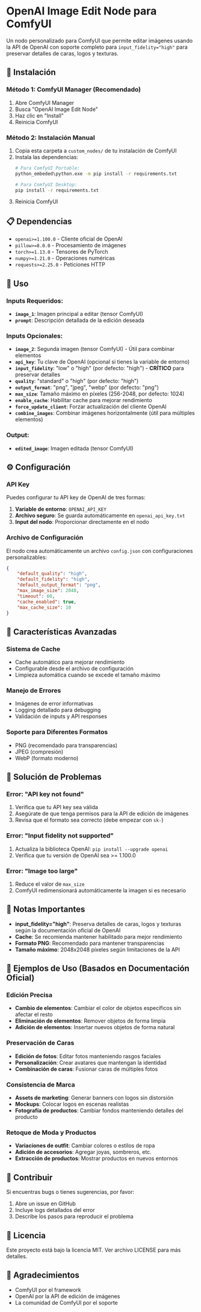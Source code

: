# OpenAI Image Edit Node para ComfyUI

Un nodo personalizado para ComfyUI que permite editar imágenes usando la API de OpenAI con soporte completo para `input_fidelity="high"` para preservar detalles de caras, logos y texturas.

## 🚀 Instalación

### Método 1: ComfyUI Manager (Recomendado)
1. Abre ComfyUI Manager
2. Busca "OpenAI Image Edit Node"
3. Haz clic en "Install"
4. Reinicia ComfyUI

### Método 2: Instalación Manual
1. Copia esta carpeta a `custom_nodes/` de tu instalación de ComfyUI
2. Instala las dependencias:
   ```bash
   # Para ComfyUI Portable:
   python_embeded\python.exe -m pip install -r requirements.txt
   
   # Para ComfyUI Desktop:
   pip install -r requirements.txt
   ```
3. Reinicia ComfyUI

## 📋 Dependencias

- `openai>=1.100.0` - Cliente oficial de OpenAI
- `pillow>=8.0.0` - Procesamiento de imágenes
- `torch>=1.13.0` - Tensores de PyTorch
- `numpy>=1.21.0` - Operaciones numéricas
- `requests>=2.25.0` - Peticiones HTTP

## 🎯 Uso

### Inputs Requeridos:
- **`image_1`**: Imagen principal a editar (tensor ComfyUI)
- **`prompt`**: Descripción detallada de la edición deseada

### Inputs Opcionales:
- **`image_2`**: Segunda imagen (tensor ComfyUI) - Útil para combinar elementos
- **`api_key`**: Tu clave de OpenAI (opcional si tienes la variable de entorno)
- **`input_fidelity`**: "low" o "high" (por defecto: "high") - **CRÍTICO** para preservar detalles
- **`quality`**: "standard" o "high" (por defecto: "high")
- **`output_format`**: "png", "jpeg", "webp" (por defecto: "png")
- **`max_size`**: Tamaño máximo en píxeles (256-2048, por defecto: 1024)
- **`enable_cache`**: Habilitar cache para mejorar rendimiento
- **`force_update_client`**: Forzar actualización del cliente OpenAI
- **`combine_images`**: Combinar imágenes horizontalmente (útil para múltiples elementos)

### Output:
- **`edited_image`**: Imagen editada (tensor ComfyUI)

## ⚙️ Configuración

### API Key
Puedes configurar tu API key de OpenAI de tres formas:
1. **Variable de entorno**: `OPENAI_API_KEY`
2. **Archivo seguro**: Se guarda automáticamente en `openai_api_key.txt`
3. **Input del nodo**: Proporcionar directamente en el nodo

### Archivo de Configuración
El nodo crea automáticamente un archivo `config.json` con configuraciones personalizables:
```json
{
    "default_quality": "high",
    "default_fidelity": "high",
    "default_output_format": "png",
    "max_image_size": 2048,
    "timeout": 60,
    "cache_enabled": true,
    "max_cache_size": 10
}
```

## 🔧 Características Avanzadas

### Sistema de Cache
- Cache automático para mejorar rendimiento
- Configurable desde el archivo de configuración
- Limpieza automática cuando se excede el tamaño máximo

### Manejo de Errores
- Imágenes de error informativas
- Logging detallado para debugging
- Validación de inputs y API responses

### Soporte para Diferentes Formatos
- PNG (recomendado para transparencias)
- JPEG (compresión)
- WebP (formato moderno)

## 🐛 Solución de Problemas

### Error: "API key not found"
1. Verifica que tu API key sea válida
2. Asegúrate de que tenga permisos para la API de edición de imágenes
3. Revisa que el formato sea correcto (debe empezar con `sk-`)

### Error: "Input fidelity not supported"
1. Actualiza la biblioteca OpenAI: `pip install --upgrade openai`
2. Verifica que tu versión de OpenAI sea >= 1.100.0

### Error: "Image too large"
1. Reduce el valor de `max_size`
2. ComfyUI redimensionará automáticamente la imagen si es necesario

## 📝 Notas Importantes

- **input_fidelity="high"**: Preserva detalles de caras, logos y texturas según la documentación oficial de OpenAI
- **Cache**: Se recomienda mantener habilitado para mejor rendimiento
- **Formato PNG**: Recomendado para mantener transparencias
- **Tamaño máximo**: 2048x2048 píxeles según limitaciones de la API

## 🎨 Ejemplos de Uso (Basados en Documentación Oficial)

### Edición Precisa
- **Cambio de elementos**: Cambiar el color de objetos específicos sin afectar el resto
- **Eliminación de elementos**: Remover objetos de forma limpia
- **Adición de elementos**: Insertar nuevos objetos de forma natural

### Preservación de Caras
- **Edición de fotos**: Editar fotos manteniendo rasgos faciales
- **Personalización**: Crear avatares que mantengan la identidad
- **Combinación de caras**: Fusionar caras de múltiples fotos

### Consistencia de Marca
- **Assets de marketing**: Generar banners con logos sin distorsión
- **Mockups**: Colocar logos en escenas realistas
- **Fotografía de productos**: Cambiar fondos manteniendo detalles del producto

### Retoque de Moda y Productos
- **Variaciones de outfit**: Cambiar colores o estilos de ropa
- **Adición de accesorios**: Agregar joyas, sombreros, etc.
- **Extracción de productos**: Mostrar productos en nuevos entornos

## 🤝 Contribuir

Si encuentras bugs o tienes sugerencias, por favor:
1. Abre un issue en GitHub
2. Incluye logs detallados del error
3. Describe los pasos para reproducir el problema

## 📄 Licencia

Este proyecto está bajo la licencia MIT. Ver archivo LICENSE para más detalles.

## 🙏 Agradecimientos

- ComfyUI por el framework
- OpenAI por la API de edición de imágenes
- La comunidad de ComfyUI por el soporte 